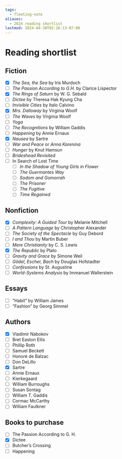 ```yaml
---
tags:
  - fleeting-note
aliases:
  - 2024 reading shortlist
lastmod: 2024-04-30T02:26:13-07:00
---
```


# Reading shortlist
## Fiction

- [x] *The Sea, the Sea* by Iris Murdoch
- [ ] *The Passion According to G.H.* by Clarice Lispector
- [x] *The Rings of Saturn* by W. G. Sebald
- [ ] *Dictee* by Theresa Hak Kyung Cha
- [ ] *Invisible Cities* by Italo Calvino
- [x] *Mrs. Dalloway* by Virginia Woolf
- [ ] *The Waves* by Virginia Woolf
- [ ] *Yoga*
- [ ] *The Recognitions* by William Gaddis
- [ ] *Happening* by Annie Ernaux 
- [x] *Nausea* by Sartre
- [ ] *War and Peace* or *Anna Karenina*
- [ ] *Hunger* by Knut Hamsun
- [ ] *Brideshead Revisited*
- [ ] In Search of Lost Time
	- [ ] *In the Shadow of Young Girls in Flower*
	- [ ] *The Guermantes Way*
	- [ ] *Sodom and Gomorrah*
	- [ ] *The Prisoner*
	- [ ] *The Fugitive*
	- [ ] *Time Regained*

## Nonfiction

- [x] *Complexity: A Guided Tour* by Melanie Mitchell
- [ ] *A Pattern Language* by Christopher Alexander
- [ ] *The Society of the Spectacle* by Guy Debord
- [ ] *I and Thou* by Martin Buber
- [ ] *Mere Christianity* by C. S. Lewis
- [x] *The Republic* by Plato
- [ ] *Gravity and Grace* by Simone Weil
- [ ] *Gödel, Escher, Bach* by Douglas Hofstadter
- [ ] *Confessions* by St. Augustine
- [ ] *World-Systems Analysis* by Immanuel Wallerstein
## Essays
- [ ] “Habit” by William James
- [ ] “Fashion” by Georg Simmel

## Authors
- [x] Vladimir Nabokov
- [ ] Bret Easton Ellis
- [ ] Phillip Roth
- [ ] Samuel Beckett
- [ ] Honoré de Balzac
- [ ] Don DeLillo
- [x] Sartre 
- [ ] Annie Ernaux
- [ ] Kierkegaard
- [ ] William Burroughs
- [ ] Susan Sontag
- [ ] William T. Gaddis
- [ ] Cormac McCarthy
- [ ] William Faulkner
## Books to purchase
- [ ] The Passion According to G. H.
- [x] Dictee
- [ ] Butcher’s Crossing
- [ ] Happening